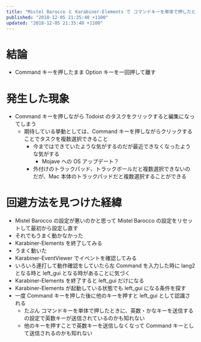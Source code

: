 ```yaml
---
title: "Mistel Barocco と Karabiner-Elements で コマンドキーを単体で押したときに、英数・かなキーを送信する の設定を使っている時に Todoist のタスク複数選択が動かない現象の回避方法"
published: "2018-12-05 21:35:40 +1100"
updated: "2018-12-05 21:35:40 +1100"
---
```


# 結論

- Command キーを押したまま Option キーを一回押して離す

# 発生した現象

- Command キーを押しながら Todoist のタスクをクリックすると編集になってしまう
    - 期待している挙動としては、Command キーを押しながらクリックすることでタスクを複数選択できること
        - 今まではできていたような気がするのだが最近できなくなったような気がする
            - Mojave への OS アップデート？
        - 外付けのトラックパッド、トラックボールだと複数選択できないのだが、Mac 本体のトラックパッドだと複数選択することができる

# 回避方法を見つけた経緯

- Mistel Barocco の設定が悪いのかと思って Mistel Barocco の設定をリセットして最初から設定し直す
- それでもうまく動かなかった
- Karabiner-Elements を終了してみる
- うまく動いた
- Karabiner-EventViewer でイベントを確認してみる
- いろいろ連打して動作確認をしていたら左 Command を入力した時に lang2 となる時と left_gui となる時があることに気づく
- Karabiner-Elements を終了すると left_gui だけになる
- Karabiner-Elements が起動している状態でも left_gui になる条件を探す
- 一度 Command キーを押した後に他のキーを押すと left_gui として認識される
    - たぶん コマンドキーを単体で押したときに、英数・かなキーを送信する の設定で英数キーが送信されているのかも知れない
    - 他のキーを押すことで英数キーを送信しなくなって Command キーとして送信されるのかも知れない
